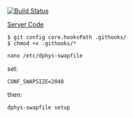 [![Build Status](http://51.15.224.47:8080/buildStatus/icon?job=idmyteamclient)](http://51.158.167.251:8080/job/idmyteamclient/)

[Server Code](https://github.com/maxisme/idmyteam-server)
```
$ git config core.hooksPath .githooks/
$ chmod +x .githooks/*
```

```
nano /etc/dphys-swapfile
```
set:
```
CONF_SWAPSIZE=2048
```

then:
```
dphys-swapfile setup
```

